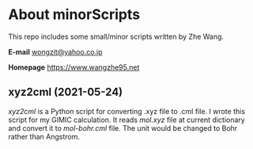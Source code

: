 # About minorScripts

This repo includes some small/minor scripts written by Zhe Wang.

**E-mail** wongzit@yahoo.co.jp

**Homepage** https://www.wangzhe95.net

## xyz2cml (2021-05-24)
*xyz2cml* is a Python script for converting .xyz file to .cml file.
I wrote this script for my GIMIC calculation.
It reads *mol.xyz* file at current dictionary and convert it to *mol-bohr.cml* file.
The unit would be changed to Bohr rather than Angstrom.
